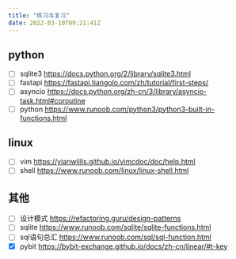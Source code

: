 ```yaml
---
title: "练习与复习"
date: 2022-03-10T09:21:41Z
---
```


## python

- [ ] sqlite3 https://docs.python.org/2/library/sqlite3.html
- [ ] fastapi https://fastapi.tiangolo.com/zh/tutorial/first-steps/
- [ ] asyncio https://docs.python.org/zh-cn/3/library/asyncio-task.html#coroutine
- [ ] python https://www.runoob.com/python3/python3-built-in-functions.html

## linux
- [ ] vim https://yianwillis.github.io/vimcdoc/doc/help.html
- [ ] shell https://www.runoob.com/linux/linux-shell.html

## 其他
- [ ] 设计模式 https://refactoring.guru/design-patterns
- [ ] sqlite https://www.runoob.com/sqlite/sqlite-functions.html
- [ ] sql语句总汇 https://www.runoob.com/sql/sql-function.html
- [x] pybit https://bybit-exchange.github.io/docs/zh-cn/linear/#t-key

